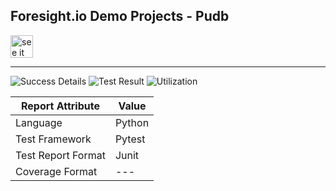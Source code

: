 
## Foresight.io Demo Projects - Pudb

<a href="https://foresight.thundra.live/repositories/github/runforesight-demo/pudb/workflow-runs">
  <img src="https://4750167.fs1.hubspotusercontent-na1.net/hubfs/4750167/foresight-live-badge-72.png" height="36" alt="see it on foresight" />
</a>

---
![Success Details](http://foresight.service.thundra.us/public/api/v1/badge/success?repoId=9fd0a233-9f65-4180-b759-e3c3326e022a)
![Test Result](http://foresight.service.thundra.us/public/api/v1/badge/test?repoId=9fd0a233-9f65-4180-b759-e3c3326e022a)
![Utilization](http://foresight.service.thundra.us/public/api/v1/badge/utilization?repoId=9fd0a233-9f65-4180-b759-e3c3326e022a)


| Report Attribute  | Value   | 
|---|---|
| Language  | Python |
| Test Framework  | Pytest |
| Test Report Format | Junit |
| Coverage Format | --- |
